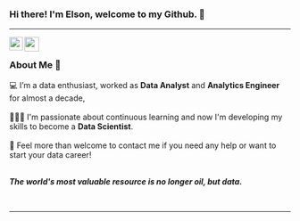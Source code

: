 ### Hi there! I'm Elson, welcome to my Github. 👋

<hr />

<a href="https://www.linkedin.com/in/elson-terakado-data/">
  <img align="left" width="24px" src="https://cdn.jsdelivr.net/npm/simple-icons@v3/icons/linkedin.svg"  />
</a>
<a href="mailto:elsonot@gmail.com">
  <img align="left" width="26px" src="https://cdn.jsdelivr.net/npm/simple-icons@v3/icons/gmail.svg" />
</a>

<br/>

### About Me 🚀
💻 I’m a data enthusiast, worked as **Data Analyst** and **Analytics Engineer** for almost a decade, </br> </br>
👨🏼‍💻 I'm passionate about continuous learning and now I'm developing my skills to become a **Data Scientist**. </br></br>
💬 Feel more than welcome to contact me if you need any help or want to start your data career! </br></br>
   
 <b><i>The world's most valuable resource is no longer oil, but data. 
    
<br/>
<hr />

<!--
**elson-terakado/elson-terakado** is a ✨ _special_ ✨ repository because its `README.md` (this file) appears on your GitHub profile.

Here are some ideas to get you started:

- 🔭 I’m currently working on ...
- 🌱 I’m currently learning ...
- 👯 I’m looking to collaborate on ...
- 🤔 I’m looking for help with ...
- 💬 Ask me about ...
- 📫 How to reach me: ...
- 😄 Pronouns: ...
- ⚡ Fun fact: ...
-->
